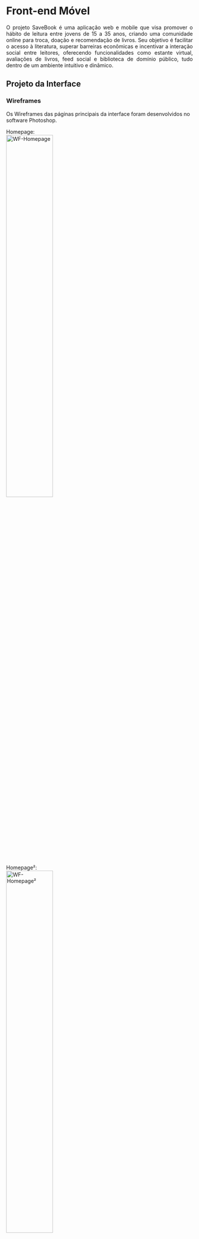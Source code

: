 # Front-end Móvel

<p align="justify">O projeto SaveBook é uma aplicação web e mobile que visa promover o hábito de leitura entre jovens de 15 a 35 anos, criando uma comunidade online para troca, doação e recomendação de livros. Seu objetivo é facilitar o acesso à literatura, superar barreiras econômicas e incentivar a interação social entre leitores, oferecendo funcionalidades como estante virtual, avaliações de livros, feed social e biblioteca de domínio público, tudo dentro de um ambiente intuitivo e dinâmico.</p>

## Projeto da Interface
### Wireframes

Os Wireframes das páginas principais da interface foram desenvolvidos no software Photoshop. 

Homepage: <br>
<img src="img/etapa04/HOME PAGE.png" alt="WF-Homepage" width="50%">

Homepage²: <br>
<img src="img/etapa04/HOME PAGE 2.png" alt="WF-Homepage²" width="50%">

Explorar livros:<br>
<img src="img/etapa04/explorar.png" alt="WF-Explorar" width="50%">

Estante:<br>
<img src="img/etapa04/ESTANTE.png" alt="WF-Estante" width="50%">

Detalhes de livros:<br>
<img src="img/etapa04/DETALHES LIVRO.png" alt="WF-Detalhes" width="50%">

Solicitar Livro:<br>
<img src="img/etapa04/SOLICITAR LIVRO.png" alt="WF-SolicitarLivro" width="50%">

### Design Visual

[Descreva o estilo visual da interface, incluindo paleta de cores, tipografia, ícones e outros elementos gráficos.]

## Fluxo de Dados

[Diagrama ou descrição do fluxo de dados na aplicação.]

## Tecnologias Utilizadas

* React Native: Biblioteca JavaScript para criar interfaces de usuário (UI), utilizando componentes reutilizáveis e buscando interatividade.

* TypeScript: Superset do JavaScript que adiciona tipagem estática ao código, ajudando a evitar erros e facilitando a manutenção de projetos.

* Android Studio: IDE para desenvolvimento mobile.


## Considerações de Segurança

As principais considerações de segurança no front-end da aplicação SaveBook incluem:

* Proteção de Dados em Trânsito: Todo o tráfego entre cliente e servidor é protegido via HTTPS, garantindo a criptografia dos dados trocados e prevenindo ataques de interceptação (como o man-in-the-middle).

* Gerenciamento Seguro de Tokens: Os tokens de autenticação (JWT) são armazenados em memória volátil ou cookies com atributos de segurança (HttpOnly, Secure, SameSite) para reduzir o risco de vazamento por XSS ou CSRF.

* Prevenção contra XSS (Cross-Site Scripting): Dados exibidos na interface passam por processos de sanitização e escape para evitar a injeção de scripts maliciosos que comprometam a segurança do usuário.

* Segurança na Comunicação com APIs: O front-end realiza chamadas apenas para APIs autorizadas e confiáveis, sempre enviando os tokens de autenticação e validando respostas, reduzindo riscos de falsificação ou redirecionamento.

* Atualizações e Dependências Seguras: As bibliotecas e frameworks (como React, Vite, Tailwind) são mantidos atualizados, e ferramentas como dependabot são utilizadas para detectar vulnerabilidades conhecidas.

Essas práticas garantem que a experiência do usuário no front-end seja segura, protegendo dados e prevenindo interações maliciosas com a aplicação.

## Implantação

A aplicação SAVEBOOK foi implantada seguindo práticas modernas de desenvolvimento distribuído, utilizando ferramentas gratuitas, escaláveis e integradas ao fluxo de desenvolvimento.

### Requisitos de Hardware e Software

* Node.js versão 18 ou superior
* Git
* Conta no Vercel
* Conta no MongoDB Atlas
* Firebase Authentication e Firebase Cloud Messaging
* CPU: mínimo 2 vCPUs
* Memória RAM: 4 GB
* Armazenamento: SSD de 40 GB
* Conectividade: no mínimo 100 Mbps

### Plataforma de Hospedagem

* Frontend: Vercel (React)
* Backend: Vercel (Node.js + Express, serverless)
* Banco de dados: MongoDB Atlas (NoSQL, em nuvem)
* Autenticação: Firebase Authentication
* Notificações: Firebase Cloud Messaging

### Configuração do Ambiente

* Repositórios frontend e backend criados no GitHub
* Instalação das dependências com `npm install`
* Scripts definidos no `package.json`:

  * "start": "node index.js"
  * "build": "vite build"
* Variáveis de ambiente configuradas no painel do Vercel:

  * MONGO\_URI
  * JWT\_SECRET
  * FIREBASE\_API\_KEY
* Integração contínua com GitHub, ativando deploy automático a cada commit na branch main

### Processo de Deploy

O deploy foi realizado via integração entre GitHub e Vercel. A cada push na branch main, o Vercel executa a build automaticamente e publica a nova versão. O banco de dados é acessado via URI segura do MongoDB Atlas. Firebase é utilizado para autenticação de usuários e envio de notificações.

### Validação Pós-Deploy

* Testes de autenticação com Firebase (login via Google e Facebook)
* CRUD completo de usuários e livros validado com Swagger
* Verificação de responsividade da interface web em dispositivos desktop e mobile
* Testes de envio e recebimento de notificações via Firebase Cloud Messaging
* Testes de leitura e escrita no MongoDB Atlas

A aplicação apresentou funcionamento estável e desempenho satisfatório em ambiente de produção.



## Testes

# Estratégia de Testes – SAVEBOOK

A estratégia de testes foi baseada nos requisitos funcionais definidos na Etapa 2. Foram aplicadas abordagens complementares para validar o correto funcionamento da aplicação, tanto em nível de código quanto em sua integração com o ambiente de produção.

## Casos de Teste por Requisito Funcional

| Requisito | Descrição                                                                 | Evidência em Vídeo                              |
|-----------|---------------------------------------------------------------------------|--------------------------------------------------|
| RF-001    | Cadastro e login de usuários com e-mail e redes sociais                  | [https://streamable.com/1gzoju](https://streamable.com/1gzoju) |
| RF-002    | Cadastro de livros com título, autor, edição, estado de conservação e imagem | [https://streamable.com/4h4y82](https://streamable.com/4h4y82) |
| RF-003    | Manifestar interesse em livros cadastrados para troca                    | [https://streamable.com/plyylz](https://streamable.com/plyylz) |
| RF-004    | Estante virtual: registrar livros lidos, em leitura e desejados          | [https://streamable.com/u8rro4](https://streamable.com/u8rro4) |
| RF-005    | Avaliação de livros com notas e comentários                              | [https://streamable.com/3p072e](https://streamable.com/3p072e) |
| RF-009    | Publicação de resenhas no feed, com curtidas e comentários               | [https://streamable.com/87swu5](https://streamable.com/87swu5) |

## Resultados Obtidos

- Todos os requisitos classificados como "Must Have" foram testados com sucesso.
- Tempo médio de resposta dos endpoints: inferior a 1.5 segundos.
- Nenhum erro crítico foi identificado nos testes de integração.
- Funcionalidades de autenticação e notificações operaram conforme o esperado.
- Todos os testes foram documentados em vídeo para facilitar a validação externa.
- A aplicação SAVEBOOK demonstrou estabilidade e confiabilidade nos fluxos principais.






# Referências

<p align="justify">  BARBOSA, A. F.; LIMA, P. G.. O aumento do preço dos livros e o impacto no acesso à leitura no Brasil. São Paulo: Editora Cultura, 2020.</p>

<p align="justify"> GOMES, M. C.; SILVA, T. P. Plataformas digitais e a transformação do hábito de leitura entre jovens. Rio de Janeiro: Editora Educação, 2021.</p>

<p align="justify"> Retratos da Leitura no Brasil. Instituto Pró Livro. Ministério da Cultura, 2024. Disponível em: https://www.prolivro.org.br/wp-content/uploads/2024/11/Apresentac%CC%A7a%CC%83o_Retratos_da_Leitura_2024_13-11_SITE.pdf. Acesso em: 18 fev. 2025.</p>

<p align="justify"> BEZERRA, Raphael. Mais da metade dos jovens brasileiros tem pouco ou nenhum hábito de leitura e é desafio para educação. Jornal Opção, 24 jul. 2024. Disponível em: Mais da metade dos jovens brasileiros tem pouco ou nenhum hábito de leitura e é desafio para educação. Acesso em: 19 fev. 2025.</p>

<p align="justify"> Relatório Jovens na Ibero-América 2021: 67% dos jovens brasileiros afirmam gostar de ler, mas leem apenas dois livros em média por ano. Instituto Pró Livro, 24 out. 2022. Disponível em: https://www.prolivro.org.br/2022/10/24/relatorio-jovens-na-ibero-america-2021-67-dos-jovens-brasileiros-afirmam-gostar-de-ler-mas-leem-apenas-dois-livros-em-media-por-ano/. Acesso em: 20 fev. 2025.</p>

<p align="justify"> OLIVEIRA, A. F.; MENDES, R. P. A leitura entre os jovens: desafios e soluções para o acesso aos livros. São Paulo: Editora Cultura, 2023.</p>

<p align="justify"> INSTITUTO PRÓ LIVRO. Retratos da Leitura no Brasil 2024. São Paulo: Instituto Pró Livro, 2024.</p>
